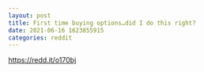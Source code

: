 ```yaml
--- 
layout: post 
title: First time buying options…did I do this right? 
date: 2021-06-16 1623855915 
categories: reddit 
--- 
```

https://redd.it/o170bj